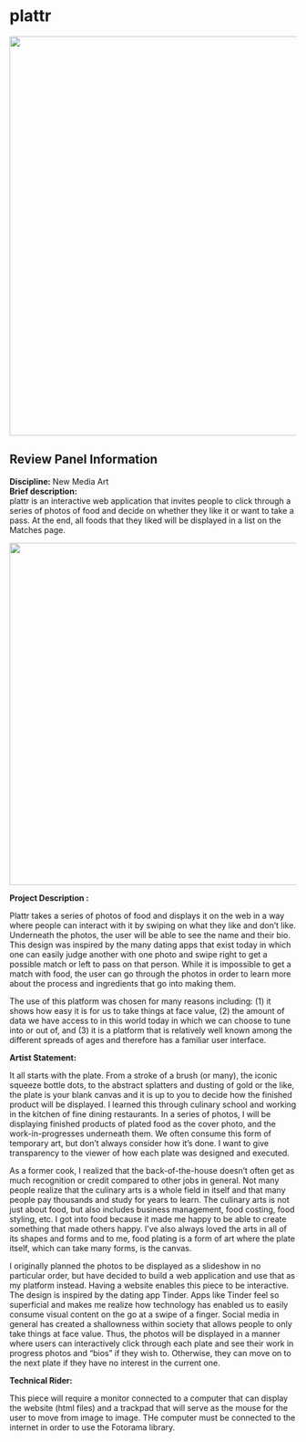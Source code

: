 # plattr

<img src="https://i.imgur.com/yR2QtCq.png" width="700">

## Review Panel Information

**Discipline:** New Media Art  
**Brief description:**  
plattr is an interactive web application that invites people to click through a series of photos of food and decide on whether they like it or want to take a pass. At the end, all foods that they liked will be displayed in a list on the Matches page. 
  
  <img src="https://i.imgur.com/VzkOJNe.png" width="600">
  
**Project Description :**

Plattr takes a series of photos of food and displays it on the web in a way where people can interact with it by swiping on what they like and don’t like. Underneath the photos, the user will be able to see the name and their bio. This design was inspired by the many dating apps that exist today in which one can easily judge another with one photo and swipe right to get a possible match or left to pass on that person. While it is impossible to get a match with food, the user can go through the photos in order to learn more about the process and ingredients that go into making them.
    
The use of this platform was chosen for many reasons including: (1) it shows how easy it is for us to take things at face value, (2) the amount of data we have access to in this world today in which we can choose to tune into or out of, and (3) it is a platform that is relatively well known among the different spreads of ages and therefore has a familiar user interface.    
  
**Artist Statement:**  

It all starts with the plate. From a stroke of a brush (or many), the iconic squeeze bottle dots, to the abstract splatters and dusting of gold or the like, the plate is your blank canvas and it is up to you to decide how the finished product will be displayed. I learned this through culinary school and working in the kitchen of fine dining restaurants. In a series of photos, I will be displaying finished products of plated food as the cover photo, and the work-in-progresses underneath them. We often consume this form of temporary art, but don’t always consider how it’s done. I want to give transparency to the viewer of how each plate was designed and executed.<br/>

As a former cook, I realized that the back-of-the-house doesn’t often get as much recognition or credit compared to other jobs in general. Not many people realize that the culinary arts is a whole field in itself and that many people pay thousands and study for years to learn. The culinary arts is not just about food, but also includes business management, food costing, food styling, etc. I got into food because it made me happy to be able to create something that made others happy. I’ve also always loved the arts in all of its shapes and forms and to me, food plating is a form of art where the plate itself, which can take many forms, is the canvas. <br/>

I originally planned the photos to be displayed as a slideshow in no particular order, but have decided to build a web application and use that as my platform instead. Having a website enables this piece to be interactive. The design is inspired by the dating app Tinder. Apps like Tinder feel so superficial and makes me realize how technology has enabled us to easily consume visual content on the go at a swipe of a finger. Social media in general has created a shallowness within society that allows people to only take things at face value. Thus, the photos will be displayed in a manner where users can interactively click through each plate and see their work in progress photos and “bios” if they wish to. Otherwise, they can move on to the next plate if they have no interest in the current one.

**Technical Rider:**

This piece will require a monitor connected to a computer that can display the website (html files) and a trackpad that will serve as the mouse for the user to move from image to image. THe computer must be connected to the internet in order to use the Fotorama library. 
